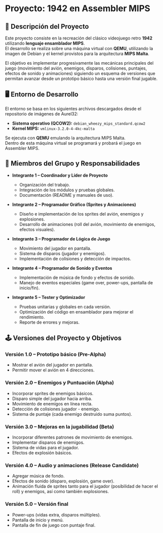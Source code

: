 # Proyecto: 1942 en Assembler MIPS

## 📌 Descripción del Proyecto
Este proyecto consiste en la recreación del clásico videojuego retro **1942** utilizando **lenguaje ensamblador MIPS**.  
El desarrollo se realiza sobre una máquina virtual con **QEMU**, utilizando la imagen de Debian y el kernel provistos para la arquitectura **MIPS Malta**.  

El objetivo es implementar progresivamente las mecánicas principales del juego (movimiento del avión, enemigos, disparos, colisiones, puntajes, efectos de sonido y animaciones) siguiendo un esquema de versiones que permitan avanzar desde un prototipo básico hasta una versión final jugable.

## 🖥️ Entorno de Desarrollo
El entorno se basa en los siguientes archivos descargados desde el repositorio de imágenes de Aurel32:

- **Sistema operativo (QCOW2):** `debian_wheezy_mips_standard.qcow2`
- **Kernel MIPS:** `vmlinux-3.2.0-4-4kc-malta`

Se ejecuta con **QEMU** emulando la arquitectura MIPS Malta.  
Dentro de esta máquina virtual se programará y probará el juego en Assembler MIPS.

## 👥 Miembros del Grupo y Responsabilidades

- **Integrante 1 – Coordinador y Líder de Proyecto**  
  - Organización del trabajo.  
  - Integración de los módulos y pruebas globales.  
  - Documentación (README y manuales de uso).

- **Integrante 2 – Programador Gráfico (Sprites y Animaciones)**  
  - Diseño e implementación de los sprites del avión, enemigos y explosiones.  
  - Desarrollo de animaciones (roll del avión, movimiento de enemigos, efectos visuales).  

- **Integrante 3 – Programador de Lógica de Juego**  
  - Movimiento del jugador en pantalla.  
  - Sistema de disparos (jugador y enemigos).  
  - Implementación de colisiones y detección de impactos.

- **Integrante 4 – Programador de Sonido y Eventos**  
  - Implementación de música de fondo y efectos de sonido.  
  - Manejo de eventos especiales (game over, power-ups, pantalla de inicio/fin).

- **Integrante 5 – Tester y Optimizador**  
  - Pruebas unitarias y globales en cada versión.  
  - Optimización del código en ensamblador para mejorar el rendimiento.  
  - Reporte de errores y mejoras.

## 🕹️ Versiones del Proyecto y Objetivos

### Versión 1.0 – Prototipo básico (Pre-Alpha)
- Mostrar el avión del jugador en pantalla.
- Permitir mover el avión en 4 direcciones.

### Versión 2.0 – Enemigos y Puntuación (Alpha)
- Incorporar sprites de enemigos básicos.
- Disparo simple del jugador hacia arriba.
- Movimiento de enemigos en línea recta.
- Detección de colisiones jugador - enemigo.
- Sistema de puntaje (cada enemigo destruido suma puntos).

### Versión 3.0 – Mejoras en la jugabilidad (Beta)
- Incorporar diferentes patrones de movimiento de enemigos.
- Implementar disparos de enemigos.
- Sistema de vidas para el jugador.
- Efectos de explosión básicos.

### Versión 4.0 – Audio y animaciones (Release Candidate)
- Agregar música de fondo.
- Efectos de sonido (disparo, explosión, game over).
- Animación fluida de sprites tanto para el jugador (posibilidad de hacer el roll) y enemigos, así como también explosiones.

### Versión 5.0 – Versión final
- Power-ups (vidas extra, disparos múltiples).
- Pantalla de inicio y menú.
- Pantalla de fin de juego con puntaje final.

